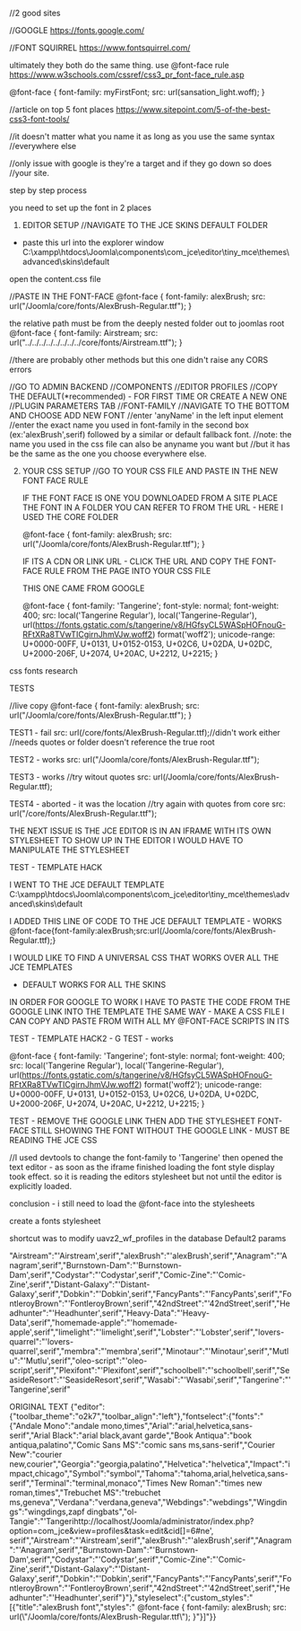 //2 good sites

//GOOGLE
https://fonts.google.com/

//FONT SQUIRREL
https://www.fontsquirrel.com/

ultimately they both do the same thing.  use @font-face rule
https://www.w3schools.com/cssref/css3_pr_font-face_rule.asp

@font-face {
    font-family: myFirstFont;
    src: url(sansation_light.woff);
}

//article on top 5 font places
https://www.sitepoint.com/5-of-the-best-css3-font-tools/

//it doesn't matter what you name it as long as you use the same syntax
//everywhere else


//only issue with google is they're a target and if they go down so does
//your site.


step by step process

you need to set up the font in 2 places

1. EDITOR SETUP
//NAVIGATE TO THE JCE SKINS DEFAULT FOLDER 
- paste this url into the explorer window
C:\xampp\htdocs\Joomla\components\com_jce\editor\tiny_mce\themes\advanced\skins\default

open the content.css file


//PASTE IN THE FONT-FACE
  @font-face {
    font-family: alexBrush;
    src: url("/Joomla/core/fonts/AlexBrush-Regular.ttf");
  }
  
  the relative path must be from the deeply nested folder out to joomlas root
    @font-face {
    font-family: Airstream;
    src: url("../../../../../../../../core/fonts/Airstream.ttf");
  }
  
  //there are probably other methods but this one didn't raise any CORS errors
  
  //GO TO ADMIN BACKEND
  //COMPONENTS
  //EDITOR PROFILES
  //COPY THE DEFAULT(*recommended) - FOR FIRST TIME OR CREATE A NEW ONE 
  //PLUGIN PARAMETERS TAB
  //FONT-FAMILY
  //NAVIGATE TO THE BOTTOM AND CHOOSE ADD NEW FONT
  //enter 'anyName' in the left input element
  //enter the exact name you used in font-family in the second box (ex:'alexBrush',serif) followed by a similar or default fallback font.
  //note: the name you used in the css file can also be anyname you want but
  //but it has be the same as the one you choose everywhere else.
  
2. YOUR CSS SETUP
	//GO TO YOUR CSS FILE AND PASTE IN THE NEW FONT FACE RULE
	
	IF THE FONT FACE IS ONE YOU DOWNLOADED FROM A SITE PLACE THE FONT
	IN A FOLDER YOU CAN REFER TO FROM THE URL - HERE I USED THE CORE FOLDER
	
	@font-face {
		font-family: alexBrush;
		src: url("/Joomla/core/fonts/AlexBrush-Regular.ttf");
	}
	
	IF ITS A CDN OR LINK URL - CLICK THE URL AND COPY THE FONT-FACE RULE
	FROM THE PAGE INTO YOUR CSS FILE
	
	THIS ONE CAME FROM GOOGLE
	<link rel="stylesheet"
          href="https://fonts.googleapis.com/css?family=Tangerine">
		  
	@font-face {
		font-family: 'Tangerine';
		font-style: normal;
		font-weight: 400;
		src: local('Tangerine Regular'), local('Tangerine-Regular'), url(https://fonts.gstatic.com/s/tangerine/v8/HGfsyCL5WASpHOFnouG-RFtXRa8TVwTICgirnJhmVJw.woff2) format('woff2');
		unicode-range: U+0000-00FF, U+0131, U+0152-0153, U+02C6, U+02DA, U+02DC, 	U+2000-206F, U+2074, U+20AC, U+2212, U+2215;
	}


css fonts research


TESTS

//live copy
  @font-face {
    font-family: alexBrush;
    src: url("/Joomla/core/fonts/AlexBrush-Regular.ttf");
  }
  
TEST1 - fail
      src: url(/core/fonts/AlexBrush-Regular.ttf);//didn't work either
	  //needs quotes or folder doesn't reference the true root
	  
TEST2 - works
    src: url("/Joomla/core/fonts/AlexBrush-Regular.ttf");
	
TEST3 - works
	//try witout quotes
	src: url(/Joomla/core/fonts/AlexBrush-Regular.ttf);
	
TEST4 - aborted - it was the location
	//try again with quotes from core
	src: url("/core/fonts/AlexBrush-Regular.ttf");
	  
THE NEXT ISSUE IS THE JCE EDITOR IS IN AN IFRAME WITH ITS OWN STYLESHEET
TO SHOW UP IN THE EDITOR I WOULD HAVE TO MANIPULATE THE STYLESHEET

TEST - TEMPLATE HACK

I WENT TO THE JCE DEFAULT TEMPLATE
C:\xampp\htdocs\Joomla\components\com_jce\editor\tiny_mce\themes\advanced\skins\default

I ADDED THIS LINE OF CODE TO THE JCE DEFAULT TEMPLATE - WORKS
@font-face{font-family:alexBrush;src:url(/Joomla/core/fonts/AlexBrush-Regular.ttf);}

I WOULD LIKE TO FIND A UNIVERSAL CSS THAT WORKS OVER ALL THE JCE TEMPLATES
- DEFAULT WORKS FOR ALL THE SKINS

IN ORDER FOR GOOGLE TO WORK I HAVE TO PASTE THE CODE FROM THE GOOGLE LINK INTO THE TEMPLATE THE SAME WAY - MAKE A CSS FILE I CAN COPY AND PASTE FROM WITH ALL MY @FONT-FACE SCRIPTS IN ITS


TEST - TEMPLATE HACK2 - G TEST - works

@font-face {
  font-family: 'Tangerine';
  font-style: normal;
  font-weight: 400;
  src: local('Tangerine Regular'), local('Tangerine-Regular'), url(https://fonts.gstatic.com/s/tangerine/v8/HGfsyCL5WASpHOFnouG-RFtXRa8TVwTICgirnJhmVJw.woff2) format('woff2');
  unicode-range: U+0000-00FF, U+0131, U+0152-0153, U+02C6, U+02DA, U+02DC, U+2000-206F, U+2074, U+20AC, U+2212, U+2215;
}

TEST - REMOVE THE GOOGLE LINK THEN ADD THE STYLESHEET FONT-FACE
STILL SHOWING THE FONT WITHOUT THE GOOGLE LINK - MUST BE READING THE JCE CSS

//I used devtools to change the font-family to 'Tangerine' then opened
the text editor - as soon as the iframe finished loading the font style
display took effect.  so it is reading the editors stylesheet but not until
the editor is explicitly loaded.

conclusion - i still need to load the @font-face into the stylesheets

create a fonts stylesheet

shortcut was to modify uavz2_wf_profiles in the database
Default2 params

\"Airstream\":\"'Airstream',serif\",\"alexBrush\":\"'alexBrush',serif\",\"Anagram\":\"'Anagram',serif\",\"Burnstown-Dam\":\"'Burnstown-Dam',serif\",\"Codystar\":\"'Codystar',serif\",\"Comic-Zine\":\"'Comic-Zine',serif\",\"Distant-Galaxy\":\"'Distant-Galaxy',serif\",\"Dobkin\":\"'Dobkin',serif\",\"FancyPants\":\"'FancyPants',serif\",\"FontleroyBrown\":\"'FontleroyBrown',serif\",\"42ndStreet\":\"'42ndStreet',serif\",\"Headhunter\":\"'Headhunter',serif\",\"Heavy-Data\":\"'Heavy-Data',serif\",\"homemade-apple\":\"'homemade-apple',serif\",\"limelight\":\"'limelight',serif\",\"Lobster\":\"'Lobster',serif\",\"lovers-quarrel\":\"'lovers-quarrel',serif\",\"membra\":\"'membra',serif\",\"Minotaur\":\"'Minotaur',serif\",\"Mutlu\":\"'Mutlu',serif\",\"oleo-script\":\"'oleo-script',serif\",\"Plexifont\":\"'Plexifont',serif\",\"schoolbell\":\"'schoolbell',serif\",\"SeasideResort\":\"'SeasideResort',serif\",\"Wasabi\":\"'Wasabi',serif\",\"Tangerine\":\"'Tangerine',serif\"

ORIGINAL TEXT
{"editor":{"toolbar_theme":"o2k7","toolbar_align":"left"},"fontselect":{"fonts":"{\"Andale Mono\":\"andale mono,times\",\"Arial\":\"arial,helvetica,sans-serif\",\"Arial Black\":\"arial black,avant garde\",\"Book Antiqua\":\"book antiqua,palatino\",\"Comic Sans MS\":\"comic sans ms,sans-serif\",\"Courier New\":\"courier new,courier\",\"Georgia\":\"georgia,palatino\",\"Helvetica\":\"helvetica\",\"Impact\":\"impact,chicago\",\"Symbol\":\"symbol\",\"Tahoma\":\"tahoma,arial,helvetica,sans-serif\",\"Terminal\":\"terminal,monaco\",\"Times New Roman\":\"times new roman,times\",\"Trebuchet MS\":\"trebuchet ms,geneva\",\"Verdana\":\"verdana,geneva\",\"Webdings\":\"webdings\",\"Wingdings\":\"wingdings,zapf dingbats\",\"ol-Tangie\":\"'Tangerihttp:\/\/localhost\/Joomla\/administrator\/index.php?option=com_jce&view=profiles&task=edit&cid[]=6#ne', serif\",\"Airstream\":\"'Airstream',serif\",\"alexBrush\":\"'alexBrush',serif\",\"Anagram\":\"'Anagram',serif\",\"Burnstown-Dam\":\"'Burnstown-Dam',serif\",\"Codystar\":\"'Codystar',serif\",\"Comic-Zine\":\"'Comic-Zine',serif\",\"Distant-Galaxy\":\"'Distant-Galaxy',serif\",\"Dobkin\":\"'Dobkin',serif\",\"FancyPants\":\"'FancyPants',serif\",\"FontleroyBrown\":\"'FontleroyBrown',serif\",\"42ndStreet\":\"'42ndStreet',serif\",\"Headhunter\":\"'Headhunter',serif\"}"},"styleselect":{"custom_styles":"[{\"title\":\"alexBrush font\",\"styles\":\"  @font-face {     font-family: alexBrush;     src: url(\\\"\/Joomla\/core\/fonts\/AlexBrush-Regular.ttf\\\");   }\"}]"}}
